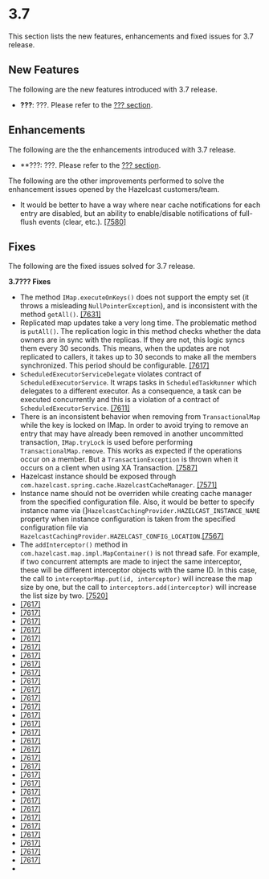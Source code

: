 
# 3.7

This section lists the new features, enhancements and fixed issues for 3.7 release.

## New Features

The following are the new features introduced with 3.7 release.

- **???**: ???. Please refer to the [??? section](http://docs.hazelcast.org/docs/latest-dev/manual/html-single/index.html#???).

## Enhancements

The following are the the enhancements introduced with 3.7 release.

- **???: ???. Please refer to the [??? section](http://docs.hazelcast.org/docs/latest-dev/manual/html-single/index.html#???).


The following are the other improvements performed to solve the enhancement issues opened by the Hazelcast customers/team.

- It would be better to have a way where near cache notifications for each entry are disabled, but an ability to enable/disable notifications of full-flush events (clear, etc.). <a href="https://github.com/hazelcast/hazelcast/issues/7580" target="_blank">[7580]</a>


## Fixes

The following are the fixed issues solved for 3.7 release.

**3.7??? Fixes**

- The method `IMap.executeOnKeys()` does not support the empty set (it throws a misleading `NullPointerException`), and is inconsistent with the method `getAll()`. <a href="https://github.com/hazelcast/hazelcast/issues/7631" target="_blank">[7631]</a>
- Replicated map updates take a very long time. The problematic method is `putAll()`. The replication logic in this method checks whether the data owners are in sync with the replicas. If they are not, this logic syncs them every 30 seconds. This means, when the updates are not replicated to callers, it takes up to 30 seconds to make all the members synchronized. This period should be configurable. <a href="https://github.com/hazelcast/hazelcast/issues/7617" target="_blank">[7617]</a>
- `ScheduledExecutorServiceDelegate` violates contract of `ScheduledExecutorService`. It wraps tasks in `ScheduledTaskRunner` which delegates to a different executor. As a consequence, a task can be executed concurrently and this is a violation of a contract of `ScheduledExecutorService`. <a href="https://github.com/hazelcast/hazelcast/issues/7611" target="_blank">[7611]</a>
- There is an inconsistent behavior when removing from `TransactionalMap` while the key is locked on IMap. In order to avoid trying to remove an entry that may have already been removed in another uncommitted transaction, `IMap.tryLock` is used before performing `TransactionalMap.remove`. This works as expected if the operations occur on a member. But a `TransactionException` is thrown when it occurs on a client when using XA Transaction. <a href="https://github.com/hazelcast/hazelcast/issues/7587" target="_blank">[7587]</a>
- Hazelcast instance should be exposed through `com.hazelcast.spring.cache.HazelcastCacheManager`. <a href="https://github.com/hazelcast/hazelcast/issues/7571" target="_blank">[7571]</a>
- Instance name should not be overriden while creating cache manager from the specified configuration file. Also, it would be better to specify instance name via (]`HazelcastCachingProvider.HAZELCAST_INSTANCE_NAME` property when instance configuration is taken from the specified configuration file via `HazelcastCachingProvider.HAZELCAST_CONFIG_LOCATION`.<a href="https://github.com/hazelcast/hazelcast/issues/7567" target="_blank">[7567]</a>
- The `addInterceptor()` method in `com.hazelcast.map.impl.MapContainer()` is not thread safe. For example, if two concurrent attempts are made to inject the same interceptor, these will be different interceptor objects with the same ID. In this case, the call to `interceptorMap.put(id, interceptor)` will increase the map size by one, but the call to `interceptors.add(interceptor)` will increase the list size by two. <a href="https://github.com/hazelcast/hazelcast/issues/7520" target="_blank">[7520]</a>
- <a href="https://github.com/hazelcast/hazelcast/issues/7617" target="_blank">[7617]</a>
- <a href="https://github.com/hazelcast/hazelcast/issues/7617" target="_blank">[7617]</a>
- <a href="https://github.com/hazelcast/hazelcast/issues/7617" target="_blank">[7617]</a>
- <a href="https://github.com/hazelcast/hazelcast/issues/7617" target="_blank">[7617]</a>
- <a href="https://github.com/hazelcast/hazelcast/issues/7617" target="_blank">[7617]</a>
- <a href="https://github.com/hazelcast/hazelcast/issues/7617" target="_blank">[7617]</a>
- <a href="https://github.com/hazelcast/hazelcast/issues/7617" target="_blank">[7617]</a>
- <a href="https://github.com/hazelcast/hazelcast/issues/7617" target="_blank">[7617]</a>
- <a href="https://github.com/hazelcast/hazelcast/issues/7617" target="_blank">[7617]</a>
- <a href="https://github.com/hazelcast/hazelcast/issues/7617" target="_blank">[7617]</a>
- <a href="https://github.com/hazelcast/hazelcast/issues/7617" target="_blank">[7617]</a>
- <a href="https://github.com/hazelcast/hazelcast/issues/7617" target="_blank">[7617]</a>
- <a href="https://github.com/hazelcast/hazelcast/issues/7617" target="_blank">[7617]</a>
- <a href="https://github.com/hazelcast/hazelcast/issues/7617" target="_blank">[7617]</a>
- <a href="https://github.com/hazelcast/hazelcast/issues/7617" target="_blank">[7617]</a>
- <a href="https://github.com/hazelcast/hazelcast/issues/7617" target="_blank">[7617]</a>
- <a href="https://github.com/hazelcast/hazelcast/issues/7617" target="_blank">[7617]</a>
- <a href="https://github.com/hazelcast/hazelcast/issues/7617" target="_blank">[7617]</a>
- <a href="https://github.com/hazelcast/hazelcast/issues/7617" target="_blank">[7617]</a>
- <a href="https://github.com/hazelcast/hazelcast/issues/7617" target="_blank">[7617]</a>
- <a href="https://github.com/hazelcast/hazelcast/issues/7617" target="_blank">[7617]</a>
- <a href="https://github.com/hazelcast/hazelcast/issues/7617" target="_blank">[7617]</a>
- <a href="https://github.com/hazelcast/hazelcast/issues/7617" target="_blank">[7617]</a>
- <a href="https://github.com/hazelcast/hazelcast/issues/7617" target="_blank">[7617]</a>
- <a href="https://github.com/hazelcast/hazelcast/issues/7617" target="_blank">[7617]</a>
- <a href="https://github.com/hazelcast/hazelcast/issues/7617" target="_blank">[7617]</a>
- <a href="https://github.com/hazelcast/hazelcast/issues/7617" target="_blank">[7617]</a>
- <a href="https://github.com/hazelcast/hazelcast/issues/7617" target="_blank">[7617]</a>
- <a href="https://github.com/hazelcast/hazelcast/issues/7617" target="_blank">[7617]</a>
- <a href="https://github.com/hazelcast/hazelcast/issues/7617" target="_blank">[7617]</a>
- <a href="https://github.com/hazelcast/hazelcast/issues/7617" target="_blank">[7617]</a>
- 



